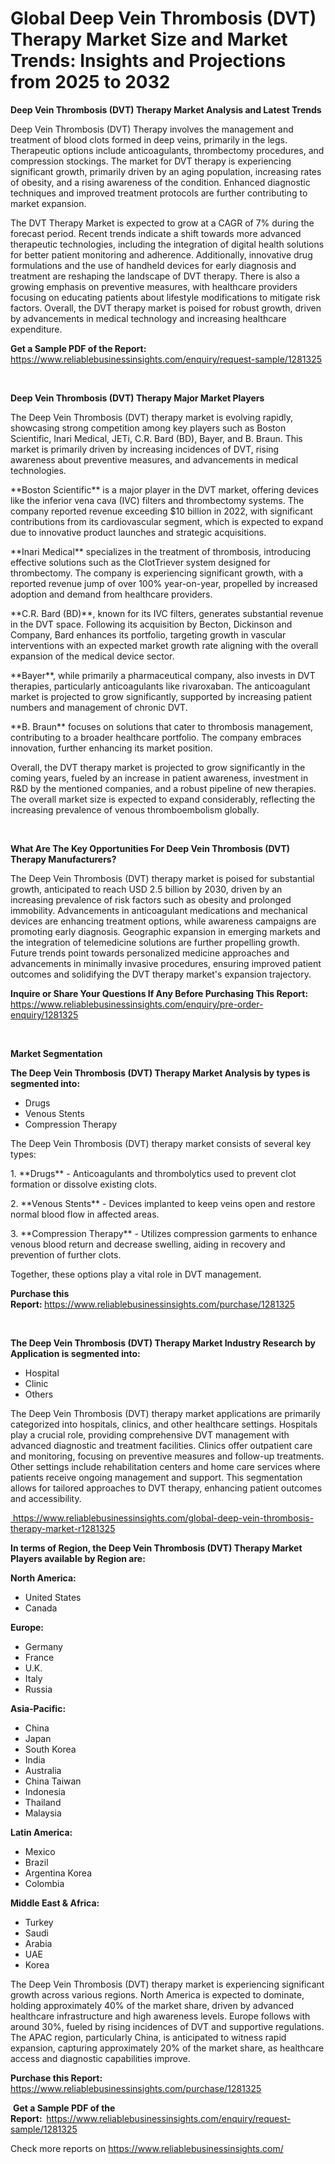 <p><h1>Global Deep Vein Thrombosis (DVT) Therapy Market Size and Market Trends: Insights and Projections from 2025 to 2032</h1></p><p><strong>Deep Vein Thrombosis (DVT) Therapy Market Analysis and Latest Trends</strong></p>
<p><p>Deep Vein Thrombosis (DVT) Therapy involves the management and treatment of blood clots formed in deep veins, primarily in the legs. Therapeutic options include anticoagulants, thrombectomy procedures, and compression stockings. The market for DVT therapy is experiencing significant growth, primarily driven by an aging population, increasing rates of obesity, and a rising awareness of the condition. Enhanced diagnostic techniques and improved treatment protocols are further contributing to market expansion.</p><p>The DVT Therapy Market is expected to grow at a CAGR of 7% during the forecast period. Recent trends indicate a shift towards more advanced therapeutic technologies, including the integration of digital health solutions for better patient monitoring and adherence. Additionally, innovative drug formulations and the use of handheld devices for early diagnosis and treatment are reshaping the landscape of DVT therapy. There is also a growing emphasis on preventive measures, with healthcare providers focusing on educating patients about lifestyle modifications to mitigate risk factors. Overall, the DVT therapy market is poised for robust growth, driven by advancements in medical technology and increasing healthcare expenditure.</p></p>
<p><strong>Get a Sample PDF of the Report:&nbsp;</strong> <a href="https://www.reliablebusinessinsights.com/enquiry/request-sample/1281325?utm_campaign=2255&utm_medium=2&utm_source=Github&utm_content=ia&utm_term=24032025&utm_id=deep-vein-thrombosis-dvt-therapy">https://www.reliablebusinessinsights.com/enquiry/request-sample/1281325</a></p>
<p>&nbsp;</p>
<p><strong>Deep Vein Thrombosis (DVT) Therapy Major Market Players</strong></p>
<p><p>The Deep Vein Thrombosis (DVT) therapy market is evolving rapidly, showcasing strong competition among key players such as Boston Scientific, Inari Medical, JETi, C.R. Bard (BD), Bayer, and B. Braun. This market is primarily driven by increasing incidences of DVT, rising awareness about preventive measures, and advancements in medical technologies.</p><p>**Boston Scientific** is a major player in the DVT market, offering devices like the inferior vena cava (IVC) filters and thrombectomy systems. The company reported revenue exceeding $10 billion in 2022, with significant contributions from its cardiovascular segment, which is expected to expand due to innovative product launches and strategic acquisitions.</p><p>**Inari Medical** specializes in the treatment of thrombosis, introducing effective solutions such as the ClotTriever system designed for thrombectomy. The company is experiencing significant growth, with a reported revenue jump of over 100% year-on-year, propelled by increased adoption and demand from healthcare providers.</p><p>**C.R. Bard (BD)**, known for its IVC filters, generates substantial revenue in the DVT space. Following its acquisition by Becton, Dickinson and Company, Bard enhances its portfolio, targeting growth in vascular interventions with an expected market growth rate aligning with the overall expansion of the medical device sector.</p><p>**Bayer**, while primarily a pharmaceutical company, also invests in DVT therapies, particularly anticoagulants like rivaroxaban. The anticoagulant market is projected to grow significantly, supported by increasing patient numbers and management of chronic DVT.</p><p>**B. Braun** focuses on solutions that cater to thrombosis management, contributing to a broader healthcare portfolio. The company embraces innovation, further enhancing its market position.</p><p>Overall, the DVT therapy market is projected to grow significantly in the coming years, fueled by an increase in patient awareness, investment in R&D by the mentioned companies, and a robust pipeline of new therapies. The overall market size is expected to expand considerably, reflecting the increasing prevalence of venous thromboembolism globally.</p></p>
<p>&nbsp;</p>
<p><strong>What Are The Key Opportunities For Deep Vein Thrombosis (DVT) Therapy Manufacturers?</strong></p>
<p><p>The Deep Vein Thrombosis (DVT) therapy market is poised for substantial growth, anticipated to reach USD 2.5 billion by 2030, driven by an increasing prevalence of risk factors such as obesity and prolonged immobility. Advancements in anticoagulant medications and mechanical devices are enhancing treatment options, while awareness campaigns are promoting early diagnosis. Geographic expansion in emerging markets and the integration of telemedicine solutions are further propelling growth. Future trends point towards personalized medicine approaches and advancements in minimally invasive procedures, ensuring improved patient outcomes and solidifying the DVT therapy market's expansion trajectory.</p></p>
<p><strong>Inquire or Share Your Questions If Any Before Purchasing This Report:</strong> <a href="https://www.reliablebusinessinsights.com/enquiry/pre-order-enquiry/1281325?utm_campaign=2255&utm_medium=2&utm_source=Github&utm_content=ia&utm_term=24032025&utm_id=deep-vein-thrombosis-dvt-therapy">https://www.reliablebusinessinsights.com/enquiry/pre-order-enquiry/1281325</a></p>
<p>&nbsp;</p>
<p><strong>Market Segmentation</strong></p>
<p><strong>The Deep Vein Thrombosis (DVT) Therapy Market Analysis by types is segmented into:</strong></p>
<p><ul><li>Drugs</li><li>Venous Stents</li><li>Compression Therapy</li></ul></p>
<p><p>The Deep Vein Thrombosis (DVT) therapy market consists of several key types: </p><p>1. **Drugs** - Anticoagulants and thrombolytics used to prevent clot formation or dissolve existing clots.</p><p>2. **Venous Stents** - Devices implanted to keep veins open and restore normal blood flow in affected areas.</p><p>3. **Compression Therapy** - Utilizes compression garments to enhance venous blood return and decrease swelling, aiding in recovery and prevention of further clots. </p><p>Together, these options play a vital role in DVT management.</p></p>
<p><strong>Purchase this Report:&nbsp;</strong><a href="https://www.reliablebusinessinsights.com/purchase/1281325?utm_campaign=2255&utm_medium=2&utm_source=Github&utm_content=ia&utm_term=24032025&utm_id=deep-vein-thrombosis-dvt-therapy">https://www.reliablebusinessinsights.com/purchase/1281325</a></p>
<p>&nbsp;</p>
<p><strong>The Deep Vein Thrombosis (DVT) Therapy Market Industry Research by Application is segmented into:</strong></p>
<p><ul><li>Hospital</li><li>Clinic</li><li>Others</li></ul></p>
<p><p>The Deep Vein Thrombosis (DVT) therapy market applications are primarily categorized into hospitals, clinics, and other healthcare settings. Hospitals play a crucial role, providing comprehensive DVT management with advanced diagnostic and treatment facilities. Clinics offer outpatient care and monitoring, focusing on preventive measures and follow-up treatments. Other settings include rehabilitation centers and home care services where patients receive ongoing management and support. This segmentation allows for tailored approaches to DVT therapy, enhancing patient outcomes and accessibility.</p></p>
<p><a href="https://www.reliablebusinessinsights.com/global-deep-vein-thrombosis-therapy-market-r1281325?utm_campaign=2255&utm_medium=2&utm_source=Github&utm_content=ia&utm_term=24032025&utm_id=deep-vein-thrombosis-dvt-therapy">&nbsp;https://www.reliablebusinessinsights.com/global-deep-vein-thrombosis-therapy-market-r1281325</a></p>
<p><strong>In terms of Region, the Deep Vein Thrombosis (DVT) Therapy Market Players available by Region are:</strong></p>
<p>
    <p> <strong> North America: </strong>
        <ul>
            <li>United States</li>
            <li>Canada</li>
        </ul>
        </p> 
    <p> <strong> Europe: </strong>
        <ul>
            <li>Germany</li>
            <li>France</li>
            <li>U.K.</li>
            <li>Italy</li>
            <li>Russia</li>
        </ul>
        </p> 
    <p> <strong> Asia-Pacific: </strong>
        <ul>
            <li>China</li>
            <li>Japan</li>
            <li>South Korea</li>
            <li>India</li>
            <li>Australia</li>
            <li>China Taiwan</li>
            <li>Indonesia</li>
            <li>Thailand</li>
            <li>Malaysia</li>
        </ul>
        </p> 
    <p> <strong> Latin America: </strong>
        <ul>
            <li>Mexico</li>
            <li>Brazil</li>
            <li>Argentina Korea</li>
            <li>Colombia</li>
        </ul>
        </p> 
    <p> <strong> Middle East & Africa: </strong>
        <ul>
            <li>Turkey</li>
            <li>Saudi</li>
            <li>Arabia</li>
            <li>UAE</li>
            <li>Korea</li>
        </ul>
    </p>
    </p>
<p><p>The Deep Vein Thrombosis (DVT) therapy market is experiencing significant growth across various regions. North America is expected to dominate, holding approximately 40% of the market share, driven by advanced healthcare infrastructure and high awareness levels. Europe follows with around 30%, fueled by rising incidences of DVT and supportive regulations. The APAC region, particularly China, is anticipated to witness rapid expansion, capturing approximately 20% of the market share, as healthcare access and diagnostic capabilities improve.</p></p>
<p><strong>Purchase this Report: </strong><a href="https://www.reliablebusinessinsights.com/purchase/1281325?utm_campaign=2255&utm_medium=2&utm_source=Github&utm_content=ia&utm_term=24032025&utm_id=deep-vein-thrombosis-dvt-therapy">https://www.reliablebusinessinsights.com/purchase/1281325</a></p>
<p>&nbsp;<strong>Get a Sample PDF of the Report:&nbsp;&nbsp;</strong><a href="https://www.reliablebusinessinsights.com/enquiry/request-sample/1281325?utm_campaign=2255&utm_medium=2&utm_source=Github&utm_content=ia&utm_term=24032025&utm_id=deep-vein-thrombosis-dvt-therapy">https://www.reliablebusinessinsights.com/enquiry/request-sample/1281325</a></p>
<p><strong></strong></p>
<p>Check more reports on <a href="https://www.reliablebusinessinsights.com/?utm_campaign=2255&utm_medium=2&utm_source=Github&utm_content=ia&utm_term=24032025&utm_id=deep-vein-thrombosis-dvt-therapy">https://www.reliablebusinessinsights.com/</a></p>